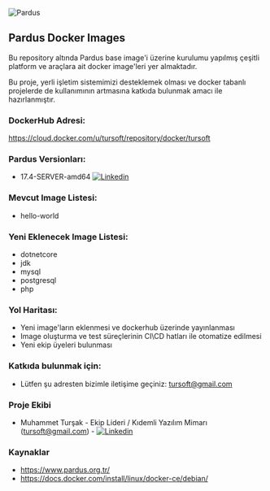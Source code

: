 
![Pardus](https://raw.githubusercontent.com/tursoft/pardus-images/master/_resources/images/pardus.logo.horizontal.png)

## Pardus Docker Images

Bu repository altında Pardus base image'i üzerine kurulumu yapılmış çeşitli platform ve araçlara ait docker image'leri yer almaktadır.

Bu proje, yerli işletim sistemimizi desteklemek olması ve docker tabanlı projelerde de kullanımının artmasına katkıda bulunmak amacı ile hazırlanmıştır.

### DockerHub Adresi:
https://cloud.docker.com/u/tursoft/repository/docker/tursoft

### Pardus Versionları:
* 17.4-SERVER-amd64 [![Linkedin](https://raw.githubusercontent.com/tursoft/pardus-images/master/_resources/images/docker.20x20.png)](https://cloud.docker.com/repository/docker/tursoft/pardus)


### Mevcut Image Listesi:
* hello-world


### Yeni Eklenecek Image Listesi:
* dotnetcore
* jdk
* mysql
* postgresql
* php

### Yol Haritası:
* Yeni image'ların eklenmesi ve dockerhub üzerinde yayınlanması
* Image oluşturma ve test süreçlerinin CI\CD hatları ile otomatize edilmesi
* Yeni ekip üyeleri bulunması


### Katkıda bulunmak için:
* Lütfen şu adresten bizimle iletişime geçiniz: tursoft@gmail.com

### Proje Ekibi
* Muhammet Turşak - Ekip Lideri / Kıdemli Yazılım Mimarı (tursoft@gmail.com) - [![Linkedin](https://raw.githubusercontent.com/tursoft/pardus-images/master/_resources/images/linkedin-icon.18x18.png)](https://www.linkedin.com/in/tursoft/)

### Kaynaklar
* https://www.pardus.org.tr/
* https://docs.docker.com/install/linux/docker-ce/debian/
